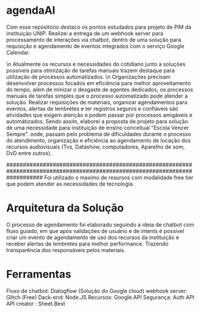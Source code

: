 # agendaAI
  Com esse repósitório destaco os pontos estudados para projeto de PIM da instituição UNIP. Realizei a entrega de um webhook server para processamento de interações via chatbot, dentro de uma solução para requisição e agendamento de eventos integrados com o serviço Google Calendar.
  
 \n Atualmente os recursos e necessidades do cotidiano junto a soluções possíveis para otimização de tarefas manuais trazem destaque para utilização de processos automatizados. \n
  Organizações precisam desenvolver processos focados em eficiência para melhor aproveitamento do tempo, além de minizar o desgaste de agentes dedicados, os processos manuais de tarefas simples que o processo automatizado pode atender a solução. 
  Realizar requisições de materiais, organizar agendamentos para eventos, alertas de lembretes e ter registros seguros e confiáveis são atividades que exigem atenção e podem passar por processos amigáveis e automátizados. 
  Sendo assim, elaborei a proposta de projeto para solução de uma necessidade para instituição de ensino conceitual "Escola Vencer Sempre".
onde, passam pelo problema de dificuldades durante o processo do atendimento, organização e eficiência ao agendamento de locação dos recursos audiovisuais (Tvs, Datashow, computadores, Aparelho de som, DvD entre outros). 

###########################################################################################################################
Foi utilizado o maxímo de resursos com modalidade free tier que podem atender as necessidades de tecnologia.

# Arquitetura da Solução
 O processo de agendamento foi elaborado seguindo a ideia de chatbot com fluxo guiado, em que após validações de usuário e de intents é possível criar um evento de agendamento de uso dos recursos da instituição e receber alertas de lembretes para melhor performance. Trazendo transparência dos responsáveis pelos materiais.
 
 # Ferramentas
  Fluxo de chatbot: Dialogflow (Solução do Google cloud)
  webhook server: Glitch (Free)
  Dack-end: Node.JS
  Recursos: Google.API
  Segurança: Auth API
  API creator : Sheet.Best
  
  
  

